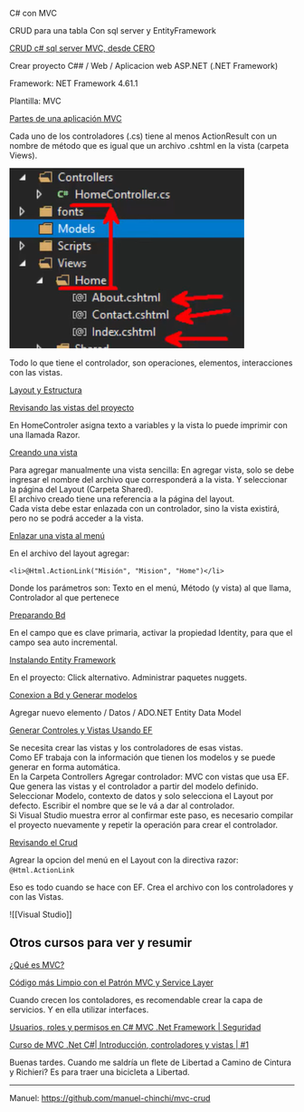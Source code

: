 C# con MVC

CRUD para una tabla 
Con sql server
y EntityFramework


[CRUD c# sql server MVC, desde CERO](https://www.youtube.com/watch?v=0Gu56u71G18)

Crear proyecto C##  / Web / Aplicacion web ASP.NET (.NET Framework)

Framework: NET Framework 4.61.1

Plantilla: MVC

[Partes de una aplicación MVC](https://youtu.be/0Gu56u71G18?t=150)

Cada uno de los controladores (.cs) tiene al menos ActionResult con un nombre de método que es igual que un archivo .cshtml en la vista (carpeta Views).

![fig01](.\img\mvc01.png)

Todo lo que tiene el controlador, son operaciones, elementos, interacciones con las vistas.

[Layout y Estructura](https://youtu.be/0Gu56u71G18?t=395)

[Revisando las vistas del proyecto](https://youtu.be/0Gu56u71G18?t=645)

En HomeControler asigna texto a variables y la vista lo puede imprimir con una llamada Razor.

[Creando una vista](https://youtu.be/0Gu56u71G18?t=794)

Para agregar manualmente una vista sencilla:
En agregar vista, solo se debe ingresar el nombre del archivo que corresponderá a la vista. Y seleccionar la página del Layout (Carpeta Shared).  
El archivo creado tiene una referencia a la página del layout.  
Cada vista debe estar enlazada con un controlador, sino la vista existirá, pero no se podrá acceder a la vista.

[Enlazar una vista al menú](https://youtu.be/0Gu56u71G18?t=1035)

En el archivo del layout agregar:
    
    <li>@Html.ActionLink("Misión", "Mision", "Home")</li>

Donde los parámetros son: Texto en el menú, Método (y vista) al que llama, Controlador al que pertenece

[Preparando Bd](https://youtu.be/0Gu56u71G18?t=1134)

En el campo que es clave primaria, activar la propiedad Identity, para que el campo sea auto incremental.

[Instalando Entity Framework](https://youtu.be/0Gu56u71G18?t=1330)

En el proyecto: Click alternativo.
Administrar paquetes nuggets.

[Conexion a Bd y Generar modelos](https://youtu.be/0Gu56u71G18?t=1455)

Agregar nuevo elemento / Datos / ADO.NET Entity Data Model

[Generar Controles y Vistas Usando EF](https://youtu.be/0Gu56u71G18?t=1697)

Se necesita crear las vistas y los controladores de esas vistas.  
Como EF trabaja con la información que tienen los modelos y se puede generar en forma automática.  
En la Carpeta Controllers Agregar controlador: MVC con vistas que usa EF. Que genera las vistas y el controlador a partir del modelo definido.  
Seleccionar Modelo, contexto de datos y solo selecciona el Layout por defecto.
Escribir el nombre que se le vá a dar al controlador.  
Si Visual Studio muestra error al confirmar este paso, es necesario compilar el proyecto nuevamente y repetir la operación para crear el controlador.  

[Revisando el Crud](https://youtu.be/0Gu56u71G18?t=1903)

Agrear la opcion del menú en el Layout con la directiva razor: `@Html.ActionLink`  

Eso es todo cuando se hace con EF. Crea el archivo con los controladores y con las Vistas.








![[Visual Studio]]

## Otros cursos para ver y resumir

[¿Qué es MVC?](https://www.youtube.com/watch?v=m1shPjV-98U)

[Código más Limpio con el Patrón MVC y Service Layer](https://www.youtube.com/watch?v=9-TvHe-hHeY)

Cuando crecen los contoladores, es recomendable crear la capa de servicios. Y en ella utilizar interfaces.

[Usuarios, roles y permisos en C# MVC .Net Framework | Seguridad](https://www.youtube.com/watch?v=uMU6hhic0WU)

[Curso de MVC .Net C#| Introducción, controladores y vistas | #1](https://www.youtube.com/watch?v=UZNoQMio4XM&list=PLWYKfSbdsjJhzIXJW7FUZUEivr3HGKQZG&index=2)

Buenas tardes.
Cuando me saldría un flete de Libertad a Camino de Cintura y Richieri?
Es para traer una bicicleta a Libertad.

---
Manuel:
https://github.com/manuel-chinchi/mvc-crud


